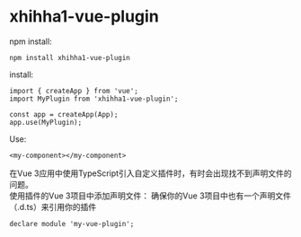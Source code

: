 # xhihha1-vue-plugin

npm install: 

    npm install xhihha1-vue-plugin  

install:

    import { createApp } from 'vue';
    import MyPlugin from 'xhihha1-vue-plugin';

    const app = createApp(App);
    app.use(MyPlugin);

Use:

    <my-component></my-component>

在Vue 3应用中使用TypeScript引入自定义插件时，有时会出现找不到声明文件的问题。  
使用插件的Vue 3项目中添加声明文件： 确保你的Vue 3项目中也有一个声明文件（.d.ts）来引用你的插件  

    declare module 'my-vue-plugin';